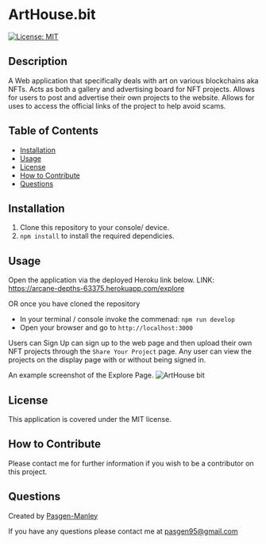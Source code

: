 # ArtHouse.bit
[![License: MIT](https://img.shields.io/badge/License-MIT-yellow.svg)](https://opensource.org/licenses/MIT)

## Description
A Web application that specifically deals with art on various blockchains aka NFTs. Acts as both a gallery and advertising board for NFT projects. Allows for users to post and advertise their own projects to the website. Allows for uses to access the official links of the project to help avoid scams.

## Table of Contents
  * [Installation](#installation)
  * [Usage](#usage)
  * [License](#license)
  * [How to Contribute](#how-to-contribute)
  * [Questions](#questions)

## Installation
1. Clone this repository to your console/ device.
2. `npm install` to install the required dependicies.

## Usage
Open the application via the deployed Heroku link below.
LINK: https://arcane-depths-63375.herokuapp.com/explore

OR once you have cloned the repository
  * In your terminal / console invoke the commenad:
    `npm run develop`
  * Open your browser and go to
    `http://localhost:3000`
  
Users can Sign Up can sign up to the web page and then upload their own NFT projects through the `Share Your Project` page.
Any user can view the projects on the display page with or without being signed in. 

An example screenshot of the Explore Page.
![ArtHouse bit](https://user-images.githubusercontent.com/82016491/141299629-b77e69dc-ab93-48e3-835d-3accde6952db.png)


## License
This application is covered under the MIT license.

## How to Contribute
Please contact me for further information if you wish to be a contributor on this project.

## Questions
Created by [Pasgen-Manley](https://github.com/Pasgen-Manley)

If you have any questions please contact me at [pasgen95@gmail.com](pasgen95@gmail.com)
